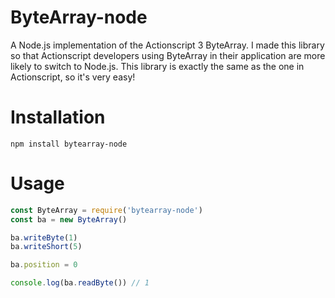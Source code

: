 # ByteArray-node

A Node.js implementation of the Actionscript 3 ByteArray. I made this library so that Actionscript developers using ByteArray in their application are more likely to switch to Node.js. This library is exactly the same as the one in Actionscript, so it's very easy!

# Installation

`npm install bytearray-node`

# Usage

```javascript
const ByteArray = require('bytearray-node')
const ba = new ByteArray()

ba.writeByte(1)
ba.writeShort(5)

ba.position = 0

console.log(ba.readByte()) // 1
```

